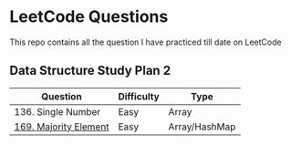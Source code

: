 # LeetCode Questions

This repo contains all the question I have practiced till date on LeetCode 

## Data Structure Study Plan 2 

| Question | Difficulty | Type |
| ------------- | ------------- | ------------- |
| 136. Single Number  | Easy | Array |
| [169. Majority Element](tree/main/169-majority-element) | Easy | Array/HashMap |
